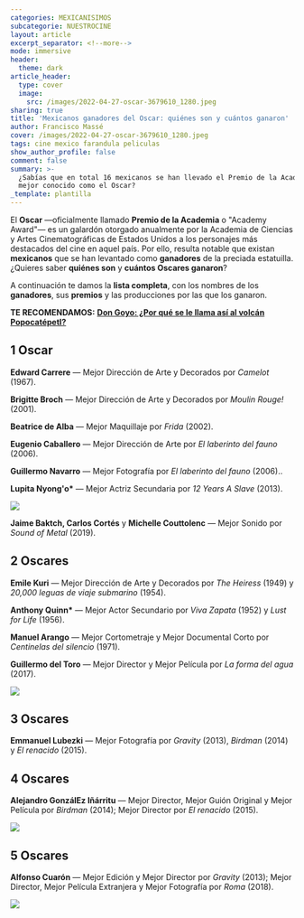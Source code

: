 ```yaml
---
categories: MEXICANISIMOS
subcategorie: NUESTROCINE
layout: article
excerpt_separator: <!--more-->
mode: immersive
header:
  theme: dark
article_header:
  type: cover
  image:
    src: /images/2022-04-27-oscar-3679610_1280.jpeg
sharing: true
title: 'Mexicanos ganadores del Oscar: quiénes son y cuántos ganaron'
author: Francisco Massé
cover: /images/2022-04-27-oscar-3679610_1280.jpeg
tags: cine mexico farandula peliculas
show_author_profile: false
comment: false
summary: >-
  ¿Sabías que en total 16 mexicanos se han llevado el Premio de la Academia,
  mejor conocido como el Oscar?
_template: plantilla
---
```







El **Oscar** —oficialmente llamado **Premio de la Academia** o "Academy Award"— es un galardón otorgado anualmente por la Academia de Ciencias y Artes Cinematográficas de Estados Unidos a los personajes más destacados del cine en aquel país. Por ello, resulta notable que existan **mexicanos** que se han levantado como **ganadores** de la preciada estatuilla. ¿Quieres saber **quiénes son** y **cuántos Oscares ganaron**?

A continuación te damos la **lista completa**, con los nombres de los **ganadores**, sus **premios** y las producciones por las que los ganaron.

**TE RECOMENDAMOS:** [**Don Goyo: ¿Por qué se le llama así al volcán Popocatépetl?**](https://blog.tonoysumariachi.com/mexicanisimos/2022/09/27/don-goyo-por-que-se-le-llama-asi-al-volcan-popocatepetl.html)

## 1 Oscar

**Edward Carrere** — Mejor Dirección de Arte y Decorados por _Camelot_ (1967).

**Brigitte Broch** — Mejor Dirección de Arte y Decorados por _Moulin Rouge!_ (2001).

**Beatrice de Alba** — Mejor Maquillaje por _Frida_ (2002).

**Eugenio Caballero** — Mejor Dirección de Arte por _El laberinto del fauno_ (2006).

**Guillermo Navarro** — Mejor Fotografía por _El laberinto del fauno_ (2006)..

**Lupita Nyong'o\*** — Mejor Actriz Secundaria por _12 Years A Slave_ (2013).

![](https://i0.wp.com/i1.ytimg.com/vi/fTA-1DkKHxI/maxresdefault.jpg)

**Jaime Baktch, Carlos Cortés** y **Michelle Couttolenc** — Mejor Sonido por _Sound of Metal_ (2019).

## 2 Oscares

**Emile Kuri** — Mejor Dirección de Arte y Decorados por _The Heiress_ (1949) y _20,000 leguas de viaje submarino_ (1954).

**Anthony Quinn\*** — Mejor Actor Secundario por _Viva Zapata_ (1952) y _Lust for Life_ (1956).

**Manuel Arango** — Mejor Cortometraje y Mejor Documental Corto por _Centinelas del silencio_ (1971).

**Guillermo del Toro** — Mejor Director y Mejor Película por _La forma del agua_ (2017).

![](https://upload.wikimedia.org/wikipedia/commons/thumb/f/f1/Guillermo_del_Toro_in_2017.jpg/804px-Guillermo_del_Toro_in_2017.jpg)

## 3 Oscares

**Emmanuel Lubezki** — Mejor Fotografía por _Gravity_ (2013), _Birdman_ (2014) y _El renacido_ (2015).

## 4 Oscares

**Alejandro GonzálEz Iñárritu** — Mejor Director, Mejor Guión Original y Mejor Película por _Birdman_ (2014); Mejor Director por _El renacido_ (2015).

![](https://upload.wikimedia.org/wikipedia/commons/thumb/4/48/Alejandro_Gonz%C3%A1lez_I%C3%B1%C3%A1rritu_2014.jpg/745px-Alejandro_Gonz%C3%A1lez_I%C3%B1%C3%A1rritu_2014.jpg)

## 5 Oscares

**Alfonso Cuarón** — Mejor Edición y Mejor Director por _Gravity_ (2013); Mejor Director, Mejor Película Extranjera y Mejor Fotografía por _Roma_ (2018).

![](https://upload.wikimedia.org/wikipedia/commons/thumb/0/00/Alfonso_Cuar%C3%B3n_%282013%29_cropped.jpg/768px-Alfonso_Cuar%C3%B3n_%282013%29_cropped.jpg)
